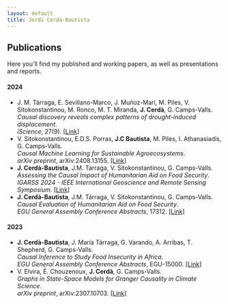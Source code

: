 ```yaml
---
layout: default
title: Jordi Cerdà-Bautista
---
```


<section class="sections">
<h1>Publications</h1>
<p>Here you'll find my published and working papers, as well as presentations and reports.</p>

<h4>2024</h4>
<ul>
  <li>
    J. M. Tárraga, E. Sevillano-Marco, J. Muñoz-Marí, M. Piles, V. Sitokonstantinou, M. Ronco, M. T. Miranda, <strong>J. Cerdà</strong>, G. Camps-Valls.<br>
    <em>Causal discovery reveals complex patterns of drought-induced displacement</em>.<br>
    <em>iScience</em>, 27(9).
    <a href="https://www.cell.com/iscience/fulltext/S2589-0042(24)01853-4" class="publication-link" target="_blank">[Link]</a>
  </li>
  <li>
    V. Sitokonstantinou, E.D.S. Porras, <strong>J.C Bautista</strong>, M. Piles, I. Athanasiadis, G. Camps-Valls.<br>
    <em>Causal Machine Learning for Sustainable Agroecosystems</em>.<br>
    <em>arXiv preprint</em>, arXiv:2408.13155.
    <a href="https://arxiv.org/abs/2408.13155" class="publication-link" target="_blank">[Link]</a>
  </li>
  <li>
    <strong>J. Cerdà-Bautista</strong>, J.M. Tárraga, V. Sitokonstantinou, G. Camps-Valls.<br>
    <em>Assessing the Causal Impact of Humanitarian Aid on Food Security</em>.<br>
    <em>IGARSS 2024 - IEEE International Geoscience and Remote Sensing Symposium</em>.
    <a href="https://arxiv.org/abs/2310.11287" class="publication-link" target="_blank">[Link]</a>
  </li>
  <li>
    <strong>J. Cerdà-Bautista</strong>, J.M. Tárraga, V. Sitokonstantinou, G. Camps-Valls.<br>
    <em>Causal Evaluation of Humanitarian Aid on Food Security</em>.<br>
    <em>EGU General Assembly Conference Abstracts</em>, 17312.
    <a href="https://meetingorganizer.copernicus.org/EGU24/EGU24-17312.html?pdf" class="publication-link" target="_blank">[Link]</a>
  </li>
</ul>

<h4>2023</h4>
<ul>
  <li>
    <strong>J. Cerdà-Bautista</strong>, J. María Tárraga, G. Varando, A. Arribas, T. Shepherd, G. Camps-Valls.<br>
    <em>Causal Inference to Study Food Insecurity in Africa</em>.<br>
    <em>EGU General Assembly Conference Abstracts</em>, EGU-15000.
    <a href="https://meetingorganizer.copernicus.org/EGU24/EGU24-17312.html" class="publication-link" target="_blank">[Link]</a>
  </li>
  <li>
    V. Elvira, É. Chouzenoux, <strong>J. Cerdà</strong>, G. Camps-Valls.<br>
    <em>Graphs in State-Space Models for Granger Causality in Climate Science</em>.<br>
    <em>arXiv preprint</em>, arXiv:2307.10703.
    <a href="https://arxiv.org/abs/2307.10703" class="publication-link" target="_blank">[Link]</a>
  </li>
</ul>

</section>
